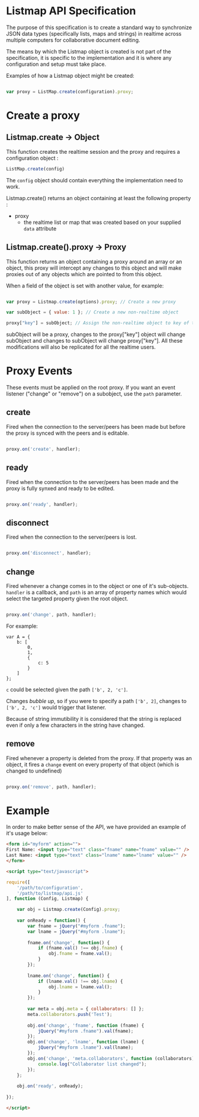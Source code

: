 # Listmap API Specification

The purpose of this specification is to create a standard way to synchronize JSON data types (specifically lists, maps and strings) in realtime across multiple computers for collaborative document editing.

The means by which the Listmap object is created is not part of the specification, it is specific to the implementation and it is where any configuration and setup must take place.

Examples of how a Listmap object might be created:

```javascript

var proxy = ListMap.create(configuration).proxy;

```

# Create a proxy

## Listmap.create -> Object

This function creates the realtime session and the proxy and requires a configuration object :

```javascript
ListMap.create(config)
```

The `config` object should contain everything the implementation need to work.

Listmap.create() returns an object containing at least the following property :
* proxy
  - the realtime list or map that was created based on your supplied `data` attribute

## Listmap.create().proxy -> Proxy

This function returns an object containing a proxy around an array or an object, this proxy will intercept any changes to this object and will make proxies out of any objects which are pointed to from this object.

When a field of the object is set with another value, for example:

```javascript

var proxy = Listmap.create(options).proxy; // Create a new proxy

var subObject = { value: 1 }; // Create a new non-realtime object

proxy["key"] = subObject; // Assign the non-realtime object to key of the proxy

```

subObject will be a proxy, changes to the proxy["key"] object will change subObject and changes to subObject will change proxy["key"]. 
All these modifications will also be replicated for all the realtime users.

# Proxy Events

These events must be applied on the root proxy. If you want an event listener ("change" or "remove") on a subobject, use the `path` parameter.

## create

Fired when the connection to the server/peers has been made but before the proxy is synced with the peers and is editable.

```javascript

proxy.on('create', handler);

```

## ready

Fired when the connection to the server/peers has been made and the proxy is fully synxed and ready to be edited.

```javascript

proxy.on('ready', handler);

```

## disconnect

Fired when the connection to the server/peers is lost.

```javascript

proxy.on('disconnect', handler);

```

## change

Fired whenever a change comes in to the object or one of it's sub-objects. `handler` is a callback, and `path` is an array of property names which would select the targeted property given the root object.

```javascript

proxy.on('change', path, handler);

```

For example:

```
var A = {
    b: [
        0,
        1,
        {
            c: 5
        }
    ]
};
```

`c` could be selected given the path `['b', 2, 'c']`.

Changes _bubble up_, so if you were to specify a path `['b', 2]`, changes to `['b', 2, 'c']` would trigger that listener.

Because of string immutibility it is considered that the string is replaced even if only a few characters in the string have changed.

## remove

Fired whenever a property is deleted from the proxy. If that property was an object, it fires a `change` event on every property of that object (which is changed to undefined)

```javascript

proxy.on('remove', path, handler);

```

# Example

In order to make better sense of the API, we have provided an example of it's usage below:

```html
<form id="myform" action="">
First Name: <input type="text" class="fname" name="fname" value="" />
Last Name: <input type="text" class="lname" name="lname" value="" />
</form>

<script type="text/javascript">

require([
    '/path/to/configuration',
    '/path/to/listmap/api.js'
], function (Config, Listmap) {

    var obj = Listmap.create(Config).proxy;
    
    var onReady = function() {
        var fname = jQuery("#myform .fname");
        var lname = jQuery("#myform .lname");
        
        fname.on('change', function() {
            if (fname.val() !== obj.fname) {
                obj.fname = fname.val();
            }
        });
        
        lname.on('change', function() {
            if (lname.val() !== obj.lname) {
                obj.lname = lname.val();
            }
        });
        
        var meta = obj.meta = { collaborators: [] };
        meta.collaborators.push('Test');
        
        obj.on('change', 'fname', function (fname) {
            jQuery("#myform .fname").val(fname);
        });
        obj.on('change', 'lname', function (lname) {
            jQuery("#myform .lname").val(lname);
        });
        obj.on('change', 'meta.collaborators', function (collaborators) {
            console.log("Collaborator list changed");
        });
    };
    
    obj.on('ready', onReady);
    
});

</script>
```
